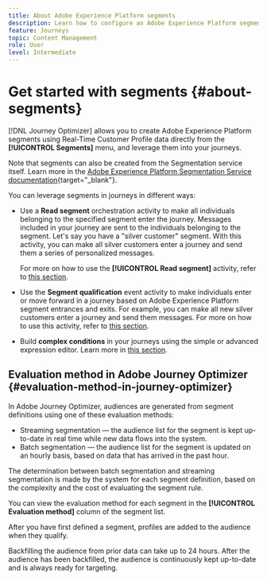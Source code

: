 ```yaml
---
title: About Adobe Experience Platform segments
description: Learn how to configure an Adobe Experience Platform segment
feature: Journeys
topic: Content Management
role: User
level: Intermediate
---
```

# Get started with segments {#about-segments}

[!DNL Journey Optimizer] allows you to create Adobe Experience Platform segments using Real-Time Customer Profile data directly from the **[!UICONTROL Segments]** menu, and leverage them into your journeys.

Note that segments can also be created from the Segmentation service itself. Learn more in the [Adobe Experience Platform Segmentation Service documentation](https://experienceleague.adobe.com/docs/experience-platform/segmentation/home.html){target="_blank"}.

You can leverage segments in journeys in different ways:

* Use a **Read segment** orchestration activity to make all individuals belonging to the specified segment enter the journey. Messages included in your journey are sent to the individuals belonging to the segment. Let's say you have a "silver customer" segment. With this activity, you can make all silver customers enter a journey and send them a series of personalized messages.

    For more on how to use the **[!UICONTROL Read segment]** activity, refer to [this section](../building-journeys/read-segment.md#configuring-segment-trigger-activity).

* Use the **Segment qualification** event activity to make individuals enter or move forward in a journey based on Adobe Experience Platform segment entrances and exits. For example, you can make all new silver customers enter a journey and send them messages. For more on how to use this activity, refer to [this section](../building-journeys/segment-qualification-events.md).

* Build **complex conditions** in your journeys using the simple or advanced expression editor. Learn more in [this section](../building-journeys/condition-activity.md#using-a-segment).

## Evaluation method in Adobe Journey Optimizer {#evaluation-method-in-journey-optimizer}

In Adobe Journey Optimizer, audiences are generated from segment definitions using one of these evaluation methods:

* Streaming segmentation — the audience list for the segment is kept up-to-date in real time while new data flows into the system.
* Batch segmentation — the audience list for the segment is updated on an hourly basis, based on data that has arrived in the past hour.

The determination between batch segmentation and streaming segmentation is made by the system for each segment definition, based on the complexity and the cost of evaluating the segment rule.

You can view the evaluation method for each segment in the **[!UICONTROL Evaluation method]** column of the segment list.

After you have first defined a segment, profiles are added to the audience when they qualify.

Backfilling the audience from prior data can take up to 24&nbsp;hours. After the audience has been backfilled, the audience is continuously kept up-to-date and is always ready for targeting.
